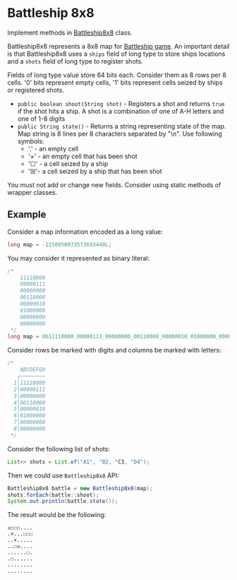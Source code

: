 # Battleship 8x8

Implement methods in [Battleship8x8](src/main/java/com/epam/rd/autotasks/Battleship8x8.java) class.

Battleship8x8 represents a 8x8 map for [Battleship game](https://en.wikipedia.org/wiki/Battleship_(game)). An important
detail is that Battleship8x8 uses a `ships` field of long type to store ships locations 
and a `shots` field of long type to register shots.

Fields of long type value store 64 bits each. Consider them as 8 rows per 8 cells.
'0' bits represent empty cells, '1' bits represent cells seized by ships or registered shots.

- `public boolean shoot(String shot)` - Registers a shot and returns `true` if the shot hits a ship. 
A shot is a combination of one of A-H letters and one of 1-8 digits
- `public String state()` - Returns a string representing state of the map.
Map string is 8 lines per 8 characters separated by "\n". Use following symbols: 
  - '.' - an empty cell
  - '×' - an empty cell that has been shot
  - '☐' - a cell seized by a ship
  - '☒'- a cell seized by a ship that has been shot

You must not add or change new fields.
Consider using static methods of wrapper classes.

## Example
Consider a map information encoded as a long value: 
```java
long map = -1150950973573693440L;
```
You may consider it represented as binary literal:
```java
/*
    11110000
    00000111
    00000000
    00110000
    00000010
    01000000
    00000000
    00000000
 */
long map = 0b11110000_00000111_00000000_00110000_00000010_01000000_00000000_00000000L;
```
Consider rows be marked with digits and columns be marked with letters:
```java
/*
    ABCDEFGH
   ┌────────
  1│11110000
  2│00000111
  3│00000000
  4│00110000
  5│00000010
  6│01000000
  7│00000000
  8│00000000
 */
```
Consider the following list of shots:
```java
List<> shots = List.of("A1", "B2, "C3, "D4");
```
Then we could use `Battleship8x8` API:
```java
Battleship8x8 battle = new Battleship8x8(map);
shots.forEach(battle::shoot);
System.out.println(battle.state());
```
The result would be the following:
```
☒☐☐☐....
.×...☐☐☐
..×.....
..☐☒....
......☐.
.☐......
........
........
```